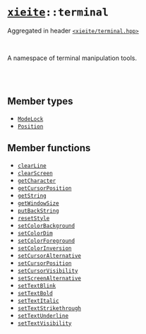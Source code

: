 # [`xieite`](../README.md)`::terminal`
Aggregated in header [`<xieite/terminal.hpp>`](../include/xieite/terminal.hpp)

<br/>

A namespace of terminal manipulation tools.

<br/><br/>

## Member types
- [`ModeLock`](../docs/terminal/ModeLock.md)
- [`Position`](../docs/terminal/Position.md)
## Member functions
- [`clearLine`](../docs/terminal/clearLine.md)
- [`clearScreen`](../docs/terminal/clearScreen.md)
- [`getCharacter`](../docs/terminal/getCharacter.md)
- [`getCursorPosition`](../docs/terminal/getCursorPosition.md)
- [`getString`](../docs/terminal/getString.md)
- [`getWindowSize`](../docs/terminal/getWindowSize.md)
- [`putBackString`](../docs/terminal/putBackString.md)
- [`resetStyle`](../docs/terminal/resetStyle.md)
- [`setColorBackground`](../docs/terminal/setColorBackground.md)
- [`setColorDim`](../docs/terminal/setColorDim.md)
- [`setColorForeground`](../docs/terminal/setColorForeground.md)
- [`setColorInversion`](../docs/terminal/setColorInversion.md)
- [`setCursorAlternative`](../docs/terminal/setCursorAlternative.md)
- [`setCursorPosition`](../docs/terminal/setCursorPosition.md)
- [`setCursorVisibility`](../docs/terminal/setCursorVisibility.md)
- [`setScreenAlternative`](../docs/terminal/setScreenAlternative.md)
- [`setTextBlink`](../docs/terminal/setTextBlink.md)
- [`setTextBold`](../docs/terminal/setTextBold.md)
- [`setTextItalic`](../docs/terminal/setTextItalic.md)
- [`setTextStrikethrough`](../docs/terminal/setTextStrikethrough.md)
- [`setTextUnderline`](../docs/terminal/setTextUnderline.md)
- [`setTextVisibility`](../docs/terminal/setTextVisibility.md)
